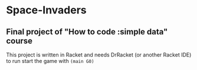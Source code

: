 # Space-Invaders
## Final project of "How to code :simple data" course

This project is written in Racket and needs  DrRacket (or another Racket IDE) to run
start the game with `(main G0)`
